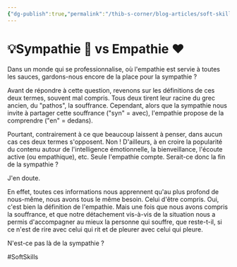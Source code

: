 ```yaml
---
{"dg-publish":true,"permalink":"/thib-s-corner/blog-articles/soft-skills/sympathie-vs-empathie/"}
---
```



# 💡Sympathie 🤝 vs Empathie ❤️

Dans un monde qui se professionnalise, où l'empathie est servie à toutes les sauces, gardons-nous encore de la place pour la sympathie ?  
  
Avant de répondre à cette question, revenons sur les définitions de ces deux termes, souvent mal compris. Tous deux tirent leur racine du grec ancien, du "pathos", la souffrance. Cependant, alors que la sympathie nous invite à partager cette souffrance ("syn" = avec), l'empathie propose de la comprendre ("en" = dedans).  
  
Pourtant, contrairement à ce que beaucoup laissent à penser, dans aucun cas ces deux termes s'opposent. Non ! D'ailleurs, à en croire la popularité du contenu autour de l'intelligence émotionnelle, la bienveillance, l'écoute active (ou empathique), etc. Seule l'empathie compte. Serait-ce donc la fin de la sympathie ?  
  
J'en doute.  
  
En effet, toutes ces informations nous apprennent qu'au plus profond de nous-même, nous avons tous le même besoin. Celui d'être compris. Oui, c'est bien la définition de l'empathie. Mais une fois que nous avons compris la souffrance, et que notre détachement vis-à-vis de la situation nous a permis d'accompagner au mieux la personne qui souffre, que reste-t-il, si ce n'est de rire avec celui qui rit et de pleurer avec celui qui pleure.  
  
N'est-ce pas là de la sympathie ?

#SoftSkills 